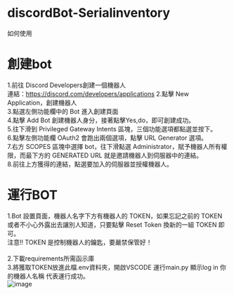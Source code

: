 # discordBot-Serialinventory

如何使用
# 創建bot
1.前往 Discord Developers創建一個機器人<br>
  連結：https://discord.com/developers/applications
2.點擊 New Application，創建機器人<br>
3.點選左側功能欄中的 Bot 進入創建頁面<br>
4.點擊 Add Bot 創建機器人身分，接著點擊Yes,do，即可創建成功。<br>
5.往下滑到 Privileged Gateway Intents 區塊，三個功能選項都點選並按下。<br>
6.點擊左側功能欄 OAuth2 會跑出兩個選項，點擊 URL Generator 選項。<br>
7.右方 SCOPES 區塊中選擇 bot，往下滑點選 Administrator，賦予機器人所有權限，而最下方的 GENERATED URL 就是邀請機器人到伺服器中的連結。<br>
8.前往上方獲得的連結，點選要加入的伺服器並授權機器人。

# 運行BOT
1.Bot 設置頁面，機器人名字下方有機器人的 TOKEN，如果忘記之前的 TOKEN 或者不小心外露出去讓別人知道，只要點擊 Reset Token 換新的一組 TOKEN 即可。<br>
注意!! TOKEN 是控制機器人的鑰匙，要嚴禁保管好！<br>
<br>
2.下載requirements所需函示庫<br>
3.將獲取TOKEN放進此檔.env資料夾，開啟VSCODE 運行main.py 顯示log in 你的機器人名稱 代表運行成功。<br>
![image](https://github.com/user-attachments/assets/513d9d25-5882-48c4-864d-fae890237d18)
